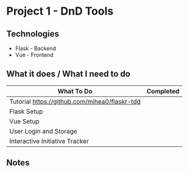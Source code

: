 # Project 1 - DnD Tools

## Technologies

- Flask - Backend
- Vue - Frontend

## What it does / What I need to do

What To Do | Completed
--- | ---
Tutorial https://github.com/mjhea0/flaskr-tdd  |  
Flask Setup  |  
Vue Setup  |  
User Login and Storage |  
Interactive Initiative Tracker |  

## Notes
